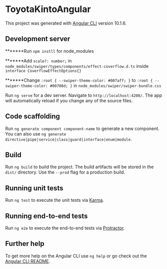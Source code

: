 # ToyotaKintoAngular

This project was generated with [Angular CLI](https://github.com/angular/angular-cli) version 10.1.6.

## Development server
*******Run `npm instll` for node_modules

*******Add `scale?: number;` in `node_modules/swiper/types/components/effect-coverflow.d.ts` inside `interface CoverflowEffectOptions{}`

*******Change `:root { --swiper-theme-color: #007aff; }` to `:root { --swiper-theme-color: #00708d; }` in `node_modules/swiper/swiper-bundle.css`

Run `ng serve` for a dev server. Navigate to `http://localhost:4200/`. The app will automatically reload if you change any of the source files.

## Code scaffolding

Run `ng generate component component-name` to generate a new component. You can also use `ng generate directive|pipe|service|class|guard|interface|enum|module`.

## Build

Run `ng build` to build the project. The build artifacts will be stored in the `dist/` directory. Use the `--prod` flag for a production build.

## Running unit tests

Run `ng test` to execute the unit tests via [Karma](https://karma-runner.github.io).

## Running end-to-end tests

Run `ng e2e` to execute the end-to-end tests via [Protractor](http://www.protractortest.org/).

## Further help

To get more help on the Angular CLI use `ng help` or go check out the [Angular CLI README](https://github.com/angular/angular-cli/blob/master/README.md).


